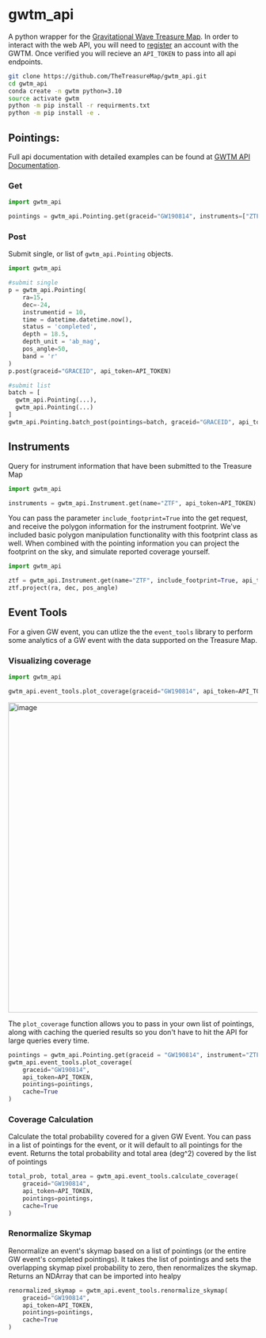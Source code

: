 # gwtm_api

A python wrapper for the [Gravitational Wave Treasure Map](http://treasuremap.space).
In order to interact with the web API, you will need to [register](http://treasuremap.space/register) an account with the GWTM. Once verified you will recieve an `API_TOKEN` to pass into all api endpoints.

```bash
git clone https://github.com/TheTreasureMap/gwtm_api.git
cd gwtm_api
conda create -n gwtm python=3.10
source activate gwtm
python -m pip install -r requirments.txt
python -m pip install -e .
```


## Pointings:
Full api documentation with detailed examples can be found at [GWTM API Documentation](http://treasuremap.space/documentation).
### Get
```python
import gwtm_api

pointings = gwtm_api.Pointing.get(graceid="GW190814", instruments=["ZTF"], api_token=API_TOKEN)
```

### Post
Submit single, or list of `gwtm_api.Pointing` objects.
```python
import gwtm_api

#submit single
p = gwtm_api.Pointing(
    ra=15,
    dec=-24,
    instrumentid = 10,
    time = datetime.datetime.now(),
    status = 'completed',
    depth = 18.5,
    depth_unit = 'ab_mag', 
    pos_angle=50,
    band = 'r'
)
p.post(graceid="GRACEID", api_token=API_TOKEN)

#submit list
batch = [
  gwtm_api.Pointing(...),
  gwtm_api.Pointing(...)
]
gwtm_api.Pointing.batch_post(pointings=batch, graceid="GRACEID", api_token=API_TOKEN)
```

## Instruments
Query for instrument information that have been submitted to the Treasure Map
```python
import gwtm_api

instruments = gwtm_api.Instrument.get(name="ZTF", api_token=API_TOKEN)
```
You can pass the parameter `include_footprint=True` into the get request, and receive the polygon information for the instrument footprint.
We've included basic polygon manipulation functionality with this footprint class as well. When combined with the pointing information you can project the footprint on the sky, and simulate reported coverage yourself.
```python
import gwtm_api

ztf = gwtm_api.Instrument.get(name="ZTF", include_footprint=True, api_token=API_TOKEN)[0]
ztf.project(ra, dec, pos_angle)
```

## Event Tools
For a given GW event, you can utlize the the `event_tools` library to perform some analytics of a GW event with the data supported on the Treasure Map.

### Visualizing coverage
```python
import gwtm_api

gwtm_api.event_tools.plot_coverage(graceid="GW190814", api_token=API_TOKEN)
```
<img width="627" alt="image" src="https://github.com/TheTreasureMap/gwtm_api/assets/25805244/a6c0fa96-d991-46dc-a75e-472658dde873">

The `plot_coverage` function allows you to pass in your own list of pointings, along with caching the queried results so you don't have to hit the API for large queries every time.

```python
pointings = gwtm_api.Pointing.get(graceid = "GW190814", instrument="ZTF", api_token=API_TOKEN, status='completed')
gwtm_api.event_tools.plot_coverage(
    graceid="GW190814",
    api_token=API_TOKEN,
    pointings=pointings,
    cache=True
)
```

### Coverage Calculation
Calculate the total probability covered for a given GW Event. You can pass in a list of pointings for the event, or it will default to all pointings for the event. Returns the total probability and total area (deg^2) covered by the list of pointings

```python
total_prob, total_area = gwtm_api.event_tools.calculate_coverage(
    graceid="GW190814",
    api_token=API_TOKEN,
    pointings=pointings,
    cache=True
)
```

### Renormalize Skymap
Renormalize an event's skymap based on a list of pointings (or the entire GW event's completed pointings). It takes the list of pointings and sets the overlapping skymap pixel probability to zero, then renormalizes the skymap. Returns an NDArray that can be imported into healpy

```python
renormalized_skymap = gwtm_api.event_tools.renormalize_skymap(
    graceid="GW190814",
    api_token=API_TOKEN,
    pointings=pointings,
    cache=True
)
```
